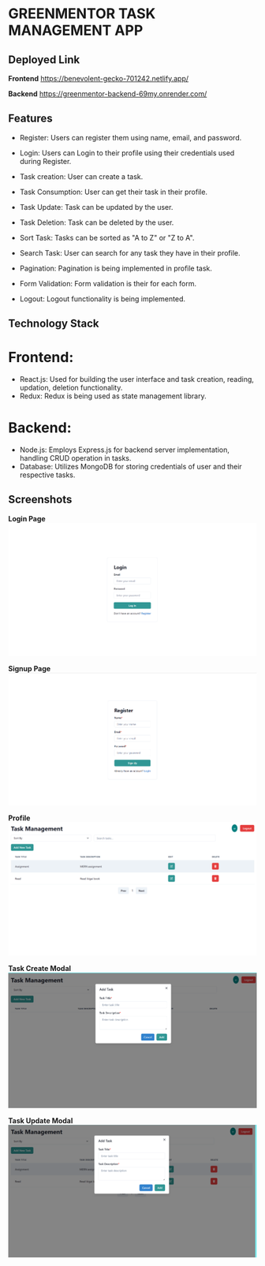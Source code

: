 # GREENMENTOR TASK MANAGEMENT APP

## Deployed Link

**Frontend** https://benevolent-gecko-701242.netlify.app/

**Backend** https://greenmentor-backend-69my.onrender.com/


## Features

- Register: Users can register them using name, email, and password.

- Login: Users can Login to their profile using their credentials used during Register.

- Task creation: User can create a task.

- Task Consumption: User can get their task in their profile.

- Task Update: Task can be updated by the user.

- Task Deletion: Task can be deleted by the user.

- Sort Task: Tasks can be sorted as "A to Z" or "Z to A".

- Search Task: User can search for any task they have in their profile.

- Pagination: Pagination is being implemented in profile task.

- Form Validation: Form validation is their for each form.

- Logout: Logout functionality is being implemented.

## Technology Stack

# Frontend:
  - React.js: Used for building the user interface and task creation, reading, updation, deletion functionality.
  - Redux: Redux is being used as state management library.

# Backend:
  - Node.js: Employs Express.js for backend server implementation, handling CRUD operation in tasks.
  - Database: Utilizes MongoDB for storing credentials of user and their respective tasks.

## Screenshots

**Login Page**
![Login Page](/frontend/src/images/1.png)

**Signup Page**
![Signup Page](/frontend/src/images/2.png)

**Profile**
![Profile](/frontend/src/images/4.png)

**Task Create Modal**
![Task Create Modal](/frontend/src/images/3.png)

**Task Update Modal**
![Task Update Modal](/frontend/src/images/5.png)



